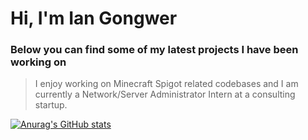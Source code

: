# Hi, I'm Ian Gongwer
### Below you can find some of my latest projects I have been working on
> I enjoy working on Minecraft Spigot related codebases and I am currently a Network/Server Administrator Intern at a consulting startup.

[![Anurag's GitHub stats](https://github-readme-stats.vercel.app/api?username=iangongwer)](https://github.com/anuraghazra/github-readme-stats)

